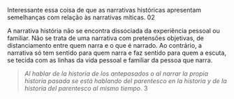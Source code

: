 Interessante essa coisa de que as narrativas históricas apresentam semelhanças com relação às narrativas míticas. 02

A narrativa história não se encontra dissociada da experiência pessoal ou familiar. Não se trata de uma narrativa com pretensões objetivas, de distanciamento entre quem narra e o que é narrado. Ao contrário, a narrativa só tem sentido para quem narra e faz sentido para quem a escuta, se tecida com as linhas da vida pessoal e familiar da pessoa que narra. 

> *Al hablar de la historia de los* 
*antepasados o al narrar la propia historia pasada se está hablando del parentesco en la* 
*historia y de la historia del parentesco al mismo tiempo*. 3



